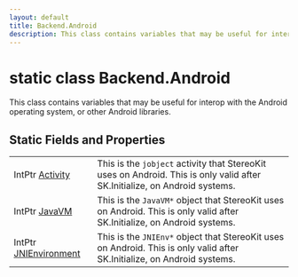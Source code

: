 ```yaml
---
layout: default
title: Backend.Android
description: This class contains variables that may be useful for interop with the Android operating system, or other Android libraries.
---
```

# static class Backend.Android

This class contains variables that may be useful for
interop with the Android operating system, or other Android
libraries.

## Static Fields and Properties

|  |  |
|--|--|
|IntPtr [Activity]({{site.url}}/Pages/StereoKit/Backend.Android/Activity.html)|This is the `jobject` activity that StereoKit uses on Android. This is only valid after SK.Initialize, on Android systems.|
|IntPtr [JavaVM]({{site.url}}/Pages/StereoKit/Backend.Android/JavaVM.html)|This is the `JavaVM*` object that StereoKit uses on Android. This is only valid after SK.Initialize, on Android systems.|
|IntPtr [JNIEnvironment]({{site.url}}/Pages/StereoKit/Backend.Android/JNIEnvironment.html)|This is the `JNIEnv*` object that StereoKit uses on Android. This is only valid after SK.Initialize, on Android systems.|
